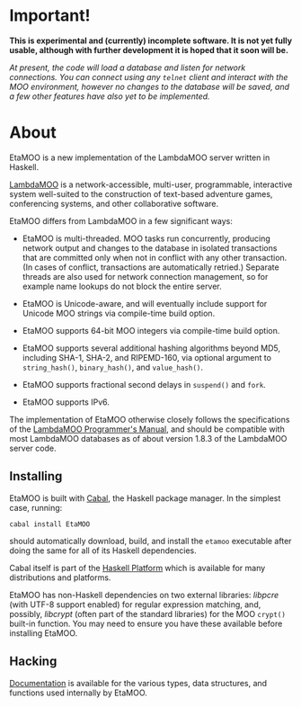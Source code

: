
Important!
==========

**This is experimental and (currently) incomplete software. It is not yet
fully usable, although with further development it is hoped that it soon will
be.**

_At present, the code will load a database and listen for network
connections. You can connect using any `telnet` client and interact with the
MOO environment, however no changes to the database will be saved, and a few
other features have also yet to be implemented._

About
=====

EtaMOO is a new implementation of the LambdaMOO server written in Haskell.

[LambdaMOO][] is a network-accessible, multi-user, programmable, interactive
system well-suited to the construction of text-based adventure games,
conferencing systems, and other collaborative software.

  [LambdaMOO]: http://www.ipomoea.org/moo/

EtaMOO differs from LambdaMOO in a few significant ways:

  * EtaMOO is multi-threaded. MOO tasks run concurrently, producing network
    output and changes to the database in isolated transactions that are
    committed only when not in conflict with any other transaction. (In cases
    of conflict, transactions are automatically retried.) Separate threads are
    also used for network connection management, so for example name lookups
    do not block the entire server.

  * EtaMOO is Unicode-aware, and will eventually include support for Unicode
    MOO strings via compile-time build option.

  * EtaMOO supports 64-bit MOO integers via compile-time build option.

  * EtaMOO supports several additional hashing algorithms beyond MD5,
    including SHA-1, SHA-2, and RIPEMD-160, via optional argument to
    `string_hash()`, `binary_hash()`, and `value_hash()`.

  * EtaMOO supports fractional second delays in `suspend()` and `fork`.

  * EtaMOO supports IPv6.

The implementation of EtaMOO otherwise closely follows the specifications of
the [LambdaMOO Programmer's Manual][Programmer's Manual], and should be
compatible with most LambdaMOO databases as of about version 1.8.3 of the
LambdaMOO server code.

  [Programmer's Manual]: http://www.ipomoea.org/moo/#progman

Installing
----------

EtaMOO is built with [Cabal][], the Haskell package manager. In the simplest
case, running:

    cabal install EtaMOO

should automatically download, build, and install the `etamoo` executable
after doing the same for all of its Haskell dependencies.

  [Cabal]: http://www.haskell.org/cabal/

Cabal itself is part of the [Haskell Platform][] which is available for many
distributions and platforms.

  [Haskell Platform]: http://www.haskell.org/platform/

EtaMOO has non-Haskell dependencies on two external libraries: _libpcre_ (with
UTF-8 support enabled) for regular expression matching, and, possibly,
_libcrypt_ (often part of the standard libraries) for the MOO `crypt()`
built-in function. You may need to ensure you have these available before
installing EtaMOO.

Hacking
-------

[Documentation][] is available for the various types, data structures, and
functions used internally by EtaMOO.

  [Documentation]: http://verement.github.io/etamoo/doc/

